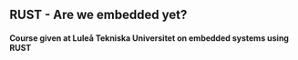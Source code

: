 ## RUST - Are we embedded yet?

#### Course given at Luleå Tekniska Universitet on embedded systems using RUST
